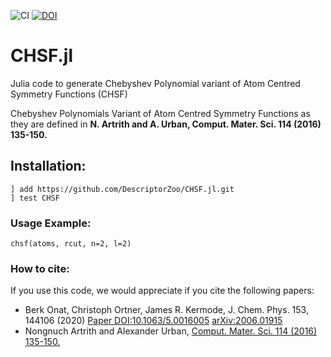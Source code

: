 ![CI](https://github.com/DescriptorZoo/CHSF.jl/workflows/CI/badge.svg)  [![DOI](https://zenodo.org/badge/255959245.svg)](https://zenodo.org/badge/latestdoi/255959245)

# CHSF.jl
Julia code to generate Chebyshev Polynomial variant of Atom Centred Symmetry Functions (CHSF)

Chebyshev Polynomials Variant of Atom Centred Symmetry Functions
as they are defined in **N. Artrith and A. Urban, Comput. Mater. Sci. 114 (2016) 135-150.**

## Installation:

```
] add https://github.com/DescriptorZoo/CHSF.jl.git
] test CHSF
```

### Usage Example:

```
chsf(atoms, rcut, n=2, l=2)
```

### How to cite:

If you use this code, we would appreciate if you cite the following papers:
- Berk Onat, Christoph Ortner, James R. Kermode, 	J. Chem. Phys. 153, 144106 (2020) [Paper DOI:10.1063/5.0016005](https://doi.org/10.1063/5.0016005) [arXiv:2006.01915](https://arxiv.org/abs/2006.01915)
- Nongnuch Artrith and Alexander Urban, [Comput. Mater. Sci. 114 (2016) 135-150.](https://doi.org/10.1016/j.commatsci.2015.11.047)
